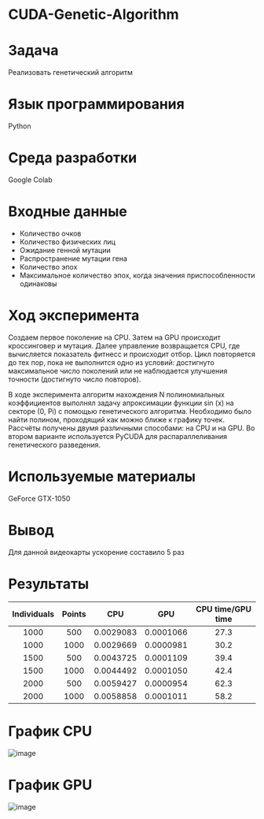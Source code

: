 # CUDA-Genetic-Algorithm
# Задача
Реализовать генетический алгоритм
# Язык программирования 
Python
# Среда разработки
Google Colab
# Входные данные
* Количество очков
* Количество физических лиц
* Ожидание генной мутации
* Распространение мутации гена
* Количество эпох
* Максимальное количество эпох, когда значения приспособленности одинаковы
# Ход эксперимента
Создаем первое поколение на CPU. Затем на GPU происходит кроссинговер и мутация. Далее управление возвращается CPU, где вычисляется показатель фитнесс и происходит отбор. Цикл повторяется до тех пор, пока не выполнится одно из условий: достигнуто максимальное число поколений или не наблюдается улучшения точности (достигнуто число повторов).

В ходе эксперимента алгоритм нахождения N полиномиальных коэффициентов выполнял задачу апроксимации функции sin (x) на секторе (0, Pi) с помощью генетического алгоритма. Необходимо было найти полином, проходящий как можно ближе к графику точек. Рассчёты получены двумя различными способами: на CPU и на GPU. Во втором варианте используется PyCUDA для распараллеливания генетического разведения.
# Используемые материалы 
GeForce GTX-1050
# Вывод 
Для данной видеокарты ускорение составило 5 раз
# Результаты
| Individuals | Points |    CPU   |   GPU   |CPU time/GPU time| 
|:-----------:|:------:|:--------:|:-------:|:---------------:|
| 1000        | 500    |0.0029083 |0.0001066|  27.3           | 
| 1000        | 1000   |0.0029669 |0.0000981|  30.2           | 
| 1500        | 500    |0.0043725 |0.0001109|  39.4           | 
| 1500        | 1000   |0.0044492 |0.0001050|  42.4           |
| 2000        | 500    |0.0059427 |0.0000954|  62.3           | 
| 2000        | 1000   |0.0058858 |0.0001011|  58.2           |
# График CPU
![image](https://user-images.githubusercontent.com/47712811/148654712-e063b10c-5dbc-4189-aafa-ecc25f21a5a8.png)
# График GPU
![image](https://user-images.githubusercontent.com/47712811/148654739-52a33e17-c57d-47fe-97d4-696159632120.png)
